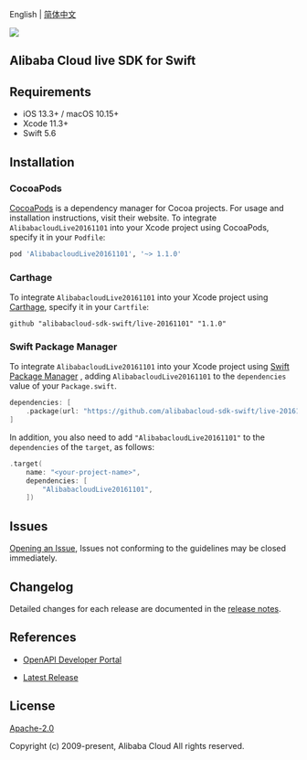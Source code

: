 English | [简体中文](README-CN.md)

![](https://aliyunsdk-pages.alicdn.com/icons/AlibabaCloud.svg)

## Alibaba Cloud live SDK for Swift

## Requirements

- iOS 13.3+ / macOS 10.15+
- Xcode 11.3+
- Swift 5.6

## Installation

### CocoaPods

[CocoaPods](https://cocoapods.org) is a dependency manager for Cocoa projects. For usage and installation instructions, visit their website. To integrate `AlibabacloudLive20161101` into your Xcode project using CocoaPods, specify it in your `Podfile`:

```ruby
pod 'AlibabacloudLive20161101', '~> 1.1.0'
```

### Carthage

To integrate `AlibabacloudLive20161101` into your Xcode project using [Carthage](https://github.com/Carthage/Carthage), specify it in your `Cartfile`:

```ogdl
github "alibabacloud-sdk-swift/live-20161101" "1.1.0"
```

### Swift Package Manager

To integrate `AlibabacloudLive20161101` into your Xcode project using [Swift Package Manager](https://swift.org/package-manager/) , adding `AlibabacloudLive20161101` to the `dependencies` value of your `Package.swift`.

```swift
dependencies: [
    .package(url: "https://github.com/alibabacloud-sdk-swift/live-20161101.git", from: "1.1.0")
]
```

In addition, you also need to add `"AlibabacloudLive20161101"` to the `dependencies` of the `target`, as follows:

```swift
.target(
    name: "<your-project-name>",
    dependencies: [
        "AlibabacloudLive20161101",
    ])
```

## Issues

[Opening an Issue](https://github.com/alibabacloud-sdk-swift/live-20161101/issues/new), Issues not conforming to the guidelines may be closed immediately.

## Changelog

Detailed changes for each release are documented in the [release notes](./ChangeLog.txt).

## References

* [OpenAPI Developer Portal](https://next.api.alibabacloud.com/home)
- [Latest Release](https://github.com/alibabacloud-sdk-swift/live-20161101)

## License

[Apache-2.0](http://www.apache.org/licenses/LICENSE-2.0)

Copyright (c) 2009-present, Alibaba Cloud All rights reserved.
